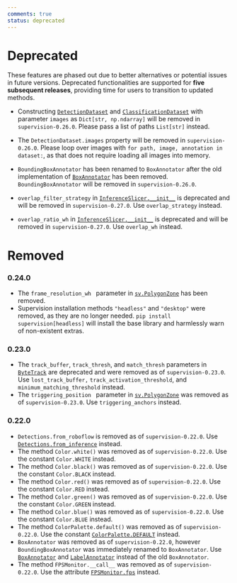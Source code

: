 ```yaml
---
comments: true
status: deprecated
---
```


# Deprecated

These features are phased out due to better alternatives or potential issues in future versions. Deprecated functionalities are supported for **five subsequent releases**, providing time for users to transition to updated methods.

- Constructing [`DetectionDataset`](https://supervision.roboflow.com/latest/datasets/core/#supervision.dataset.core.DetectionDataset) and [`ClassificationDataset`](https://supervision.roboflow.com/latest/datasets/core/#supervision.dataset.core.ClassificationDataset) with parameter `images` as `Dict[str, np.ndarray]` will be removed in `supervision-0.26.0`. Please pass a list of paths `List[str]` instead.

- The `DetectionDataset.images` property will be removed in `supervision-0.26.0`. Please loop over images with `for path, image, annotation in dataset:`, as that does not require loading all images into memory.

- `BoundingBoxAnnotator` has been renamed to `BoxAnnotator` after the old implementation of [`BoxAnnotator`](https://supervision.roboflow.com/latest/detection/annotators/#supervision.annotators.core.BoxAnnotator) has been removed. `BoundingBoxAnnotator` will be removed in `supervision-0.26.0`.

- `overlap_filter_strategy` in [`InferenceSlicer.__init__`](https://supervision.roboflow.com/latest/detection/tools/inference_slicer/) is deprecated and will be removed in `supervision-0.27.0`. Use `overlap_strategy` instead.

- `overlap_ratio_wh` in [`InferenceSlicer.__init__`](https://supervision.roboflow.com/latest/detection/tools/inference_slicer/) is deprecated and will be removed in `supervision-0.27.0`. Use `overlap_wh` instead.

# Removed

### 0.24.0

- The `frame_resolution_wh ` parameter in [`sv.PolygonZone`](detection/tools/polygon_zone.md/#supervision.detection.tools.polygon_zone.PolygonZone) has been removed.
- Supervision installation methods `"headless"` and `"desktop"` were removed, as they are no longer needed. `pip install supervision[headless]` will install the base library and harmlessly warn of non-existent extras.

### 0.23.0

- The `track_buffer`, `track_thresh`, and `match_thresh` parameters in [`ByteTrack`](trackers.md/#supervision.tracker.byte_tracker.core.ByteTrack) are deprecated and were removed as of `supervision-0.23.0`. Use `lost_track_buffer,` `track_activation_threshold`, and `minimum_matching_threshold` instead.
- The `triggering_position ` parameter in [`sv.PolygonZone`](detection/tools/polygon_zone.md/#supervision.detection.tools.polygon_zone.PolygonZone) was removed as of `supervision-0.23.0`. Use `triggering_anchors` instead.

### 0.22.0

- `Detections.from_roboflow` is removed as of `supervision-0.22.0`. Use [`Detections.from_inference`](detection/core.md/#supervision.detection.core.Detections.from_inference) instead.
- The method `Color.white()` was removed as of `supervision-0.22.0`. Use the constant `Color.WHITE` instead.
- The method `Color.black()` was removed as of `supervision-0.22.0`. Use the constant `Color.BLACK` instead.
- The method `Color.red()` was removed as of `supervision-0.22.0`. Use the constant `Color.RED` instead.
- The method `Color.green()` was removed as of `supervision-0.22.0`. Use the constant `Color.GREEN` instead.
- The method `Color.blue()` was removed as of `supervision-0.22.0`. Use the constant `Color.BLUE` instead.
- The method `ColorPalette.default()` was removed as of `supervision-0.22.0`. Use the constant [`ColorPalette.DEFAULT`](/utils/draw/#supervision.draw.color.ColorPalette.DEFAULT) instead.
- `BoxAnnotator` was removed as of `supervision-0.22.0`, however `BoundingBoxAnnotator` was immediately renamed to `BoxAnnotator`. Use [`BoxAnnotator`](detection/annotators.md/#supervision.annotators.core.BoxAnnotator) and [`LabelAnnotator`](detection/annotators.md/#supervision.annotators.core.LabelAnnotator) instead of the old `BoxAnnotator`.
- The method `FPSMonitor.__call__` was removed as of `supervision-0.22.0`. Use the attribute [`FPSMonitor.fps`](utils/video.md/#supervision.utils.video.FPSMonitor.fps) instead.
